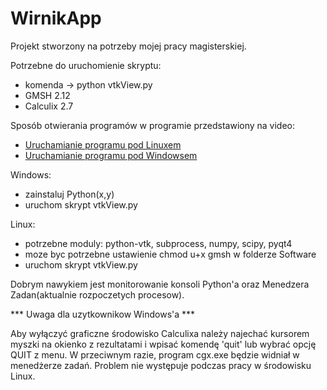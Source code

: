 # WirnikApp
Projekt stworzony na potrzeby mojej pracy magisterskiej.

Potrzebne do uruchomienie skryptu:
- komenda -> python vtkView.py
- GMSH 2.12
- Calculix 2.7

Sposób otwierania programów w programie przedstawiony na video:
- [Uruchamianie programu pod Linuxem](https://youtu.be/xUxkJkCM8zA)
- [Uruchamianie programu pod Windowsem](https://youtu.be/viwu7dmtKDI)

Windows:
- zainstaluj Python(x,y)
- uruchom skrypt vtkView.py

Linux:
- potrzebne moduly: python-vtk, subprocess, numpy, scipy, pyqt4
- moze byc potrzebne ustawienie chmod u+x gmsh w folderze Software
- uruchom skrypt vtkView.py

Dobrym nawykiem jest monitorowanie konsoli Python'a oraz Menedzera Zadan(aktualnie rozpoczetych procesow).

*** Uwaga dla uzytkownikow Windows'a ***

Aby wyłączyć graficzne środowisko Calculixa należy najechać kursorem myszki na okienko z rezultatami i wpisać komendę 'quit' lub wybrać opcję QUIT z menu. W przeciwnym razie, program cgx.exe będzie widniał w menedżerze zadań. Problem nie występuje podczas pracy w środowisku Linux.

